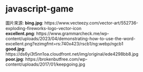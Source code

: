 # javascript-game
<p>圖片來源:
<b>bing.jpg</b>: https://www.vecteezy.com/vector-art/552736-exploding-fireworks-logo-vector-icon
</br><b>excellent.png</b>: https://www.grammarcheck.me/wp-content/uploads/2023/04/demonstrating-how-to-use-the-word-excellent.png?ezimgfmt=rs:740x423/rscb1/ng:webp/ngcb1
</br><b>good.jpg</b>: https://ds6yi3t5nn1oa.cloudfront.net/img/original/ede4298bb8.jpg
</br><b>poor.jpg</b>: https://brokenbutfree.com/wp-content/uploads/2017/01/keepgoing.jpg</p>

